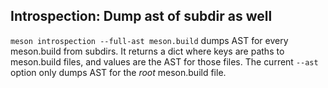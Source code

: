 ## Introspection: Dump ast of subdir as well

`meson introspection --full-ast meson.build` dumps AST for every meson.build
from subdirs. It returns a dict where keys are paths to meson.build files,
and values are the AST for those files. The current `--ast` option only dumps
AST for the *root* meson.build file.
